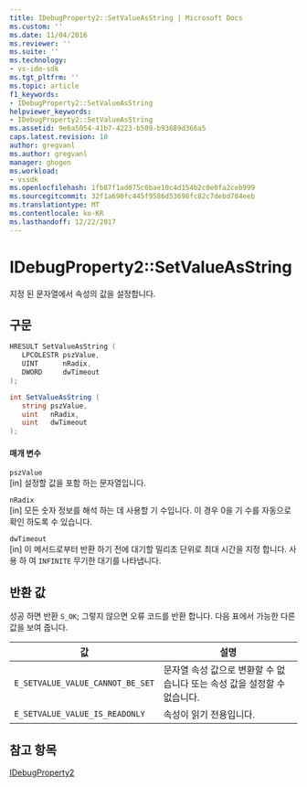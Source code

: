 ```yaml
---
title: IDebugProperty2::SetValueAsString | Microsoft Docs
ms.custom: ''
ms.date: 11/04/2016
ms.reviewer: ''
ms.suite: ''
ms.technology:
- vs-ide-sdk
ms.tgt_pltfrm: ''
ms.topic: article
f1_keywords:
- IDebugProperty2::SetValueAsString
helpviewer_keywords:
- IDebugProperty2::SetValueAsString
ms.assetid: 9e6a5054-41b7-4223-b509-b93689d366a5
caps.latest.revision: 10
author: gregvanl
ms.author: gregvanl
manager: ghogen
ms.workload:
- vssdk
ms.openlocfilehash: 1fb87f1ad075c0bae10c4d154b2c0e0fa2ceb999
ms.sourcegitcommit: 32f1a690fc445f9586d53698fc82c7debd784eeb
ms.translationtype: MT
ms.contentlocale: ko-KR
ms.lasthandoff: 12/22/2017
---
```

# <a name="idebugproperty2setvalueasstring"></a>IDebugProperty2::SetValueAsString
지정 된 문자열에서 속성의 값을 설정합니다.  
  
## <a name="syntax"></a>구문  
  
```cpp  
HRESULT SetValueAsString (   
   LPCOLESTR pszValue,  
   UINT      nRadix,  
   DWORD     dwTimeout  
);  
```  
  
```csharp  
int SetValueAsString (   
   string pszValue,  
   uint   nRadix,  
   uint   dwTimeout  
);  
```  
  
#### <a name="parameters"></a>매개 변수  
 `pszValue`  
 [in] 설정할 값을 포함 하는 문자열입니다.  
  
 `nRadix`  
 [in] 모든 숫자 정보를 해석 하는 데 사용할 기 수입니다. 이 경우 0을 기 수를 자동으로 확인 하도록 수 있습니다.  
  
 `dwTimeout`  
 [in] 이 메서드로부터 반환 하기 전에 대기할 밀리초 단위로 최대 시간을 지정 합니다. 사용 하 여 `INFINITE` 무기한 대기를 나타냅니다.  
  
## <a name="return-value"></a>반환 값  
 성공 하면 반환 `S_OK`; 그렇지 않으면 오류 코드를 반환 합니다. 다음 표에서 가능한 다른 값을 보여 줍니다.  
  
|값|설명|  
|-----------|-----------------|  
|`E_SETVALUE_VALUE_CANNOT_BE_SET`|문자열 속성 값으로 변환할 수 없습니다 또는 속성 값을 설정할 수 없습니다.|  
|`E_SETVALUE_VALUE_IS_READONLY`|속성이 읽기 전용입니다.|  
  
## <a name="see-also"></a>참고 항목  
 [IDebugProperty2](../../../extensibility/debugger/reference/idebugproperty2.md)